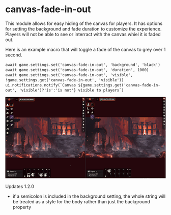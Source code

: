 # canvas-fade-in-out

This module allows for easy hiding of the canvas for players. It has options for setting the background and fade duration to customize the experience. Players will not be able to see or interract with the canvas whiel it is faded out.

Here is an example macro that will toggle a fade of the canvas to grey over 1 second.
````
await game.settings.set('canvas-fade-in-out', 'background', 'black')
await game.settings.set('canvas-fade-in-out', 'duration', 1000)
await game.settings.set('canvas-fade-in-out', 'visible', !game.settings.get('canvas-fade-in-out', 'visible'))
ui.notifications.notify(`Canvas ${game.settings.get('canvas-fade-in-out', 'visible')?'is':'is not'} visible to players`)
````

![demo](https://github.com/xaukael/canvas-fade-in-out/blob/58701d5309c121922dcfc7064301975a4f0d98ea/canvas-fade-small.gif)

Updates
1.2.0
  - if a semicolon is included in the background setting, the whole string will be treated as a style for the body rather than just the background property
